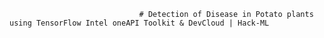                                  # Detection of Disease in Potato plants using TensorFlow Intel oneAPI Toolkit & DevCloud | Hack-ML
